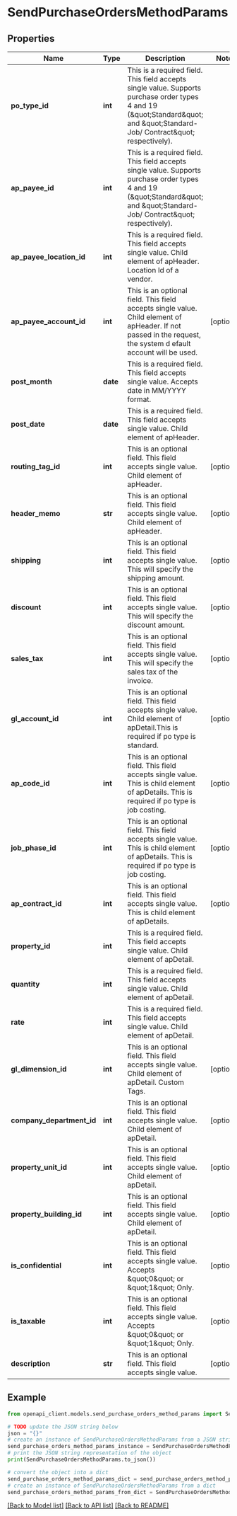 # SendPurchaseOrdersMethodParams


## Properties

Name | Type | Description | Notes
------------ | ------------- | ------------- | -------------
**po_type_id** | **int** | This is a required field. This field accepts single value. Supports purchase order types 4 and 19 (\&quot;Standard\&quot; and \&quot;Standard-Job/ Contract\&quot; respectively). | 
**ap_payee_id** | **int** | This is a required field. This field accepts single value. Supports purchase order types 4 and 19 (\&quot;Standard\&quot; and \&quot;Standard-Job/ Contract\&quot; respectively). | 
**ap_payee_location_id** | **int** | This is a required field. This field accepts single value. Child element of apHeader. Location Id of a vendor. | 
**ap_payee_account_id** | **int** | This is an optional field. This field accepts single value. Child element of apHeader. If not passed in the request, the system d efault account will be used. | [optional] 
**post_month** | **date** | This is a required field. This field accepts single value. Accepts date in MM/YYYY format. | 
**post_date** | **date** | This is a required field. This field accepts single value. Child element of apHeader. | 
**routing_tag_id** | **int** | This is an optional field. This field accepts single value. Child element of apHeader. | [optional] 
**header_memo** | **str** | This is an optional field. This field accepts single value. Child element of apHeader. | [optional] 
**shipping** | **int** | This is an optional field. This field accepts single value. This will specify the shipping amount. | [optional] 
**discount** | **int** | This is an optional field. This field accepts single value. This will specify the discount amount. | [optional] 
**sales_tax** | **int** | This is an optional field. This field accepts single value. This will specify the sales tax of the invoice. | [optional] 
**gl_account_id** | **int** | This is an optional field. This field accepts single value. Child element of apDetail.This is required if po type is standard. | [optional] 
**ap_code_id** | **int** | This is an optional field. This field accepts single value. This is child element of apDetails. This is required if po type is job costing. | [optional] 
**job_phase_id** | **int** | This is an optional field. This field accepts single value. This is child element of apDetails. This is required if po type is job costing. | [optional] 
**ap_contract_id** | **int** | This is an optional field. This field accepts single value. This is child element of apDetails. | [optional] 
**property_id** | **int** | This is a required field. This field accepts single value. Child element of apDetail. | 
**quantity** | **int** | This is a required field. This field accepts single value. Child element of apDetail. | 
**rate** | **int** | This is a required field. This field accepts single value. Child element of apDetail. | 
**gl_dimension_id** | **int** | This is an optional field. This field accepts single value. Child element of apDetail. Custom Tags. | [optional] 
**company_department_id** | **int** | This is an optional field. This field accepts single value. Child element of apDetail. | [optional] 
**property_unit_id** | **int** | This is an optional field. This field accepts single value. Child element of apDetail. | [optional] 
**property_building_id** | **int** | This is an optional field. This field accepts single value. Child element of apDetail. | [optional] 
**is_confidential** | **int** | This is an optional field. This field accepts single value. Accepts \&quot;0\&quot; or \&quot;1\&quot; Only. | [optional] 
**is_taxable** | **int** | This is an optional field. This field accepts single value. Accepts \&quot;0\&quot; or \&quot;1\&quot; Only. | [optional] 
**description** | **str** | This is an optional field. This field accepts single value. | [optional] 

## Example

```python
from openapi_client.models.send_purchase_orders_method_params import SendPurchaseOrdersMethodParams

# TODO update the JSON string below
json = "{}"
# create an instance of SendPurchaseOrdersMethodParams from a JSON string
send_purchase_orders_method_params_instance = SendPurchaseOrdersMethodParams.from_json(json)
# print the JSON string representation of the object
print(SendPurchaseOrdersMethodParams.to_json())

# convert the object into a dict
send_purchase_orders_method_params_dict = send_purchase_orders_method_params_instance.to_dict()
# create an instance of SendPurchaseOrdersMethodParams from a dict
send_purchase_orders_method_params_from_dict = SendPurchaseOrdersMethodParams.from_dict(send_purchase_orders_method_params_dict)
```
[[Back to Model list]](../README.md#documentation-for-models) [[Back to API list]](../README.md#documentation-for-api-endpoints) [[Back to README]](../README.md)


